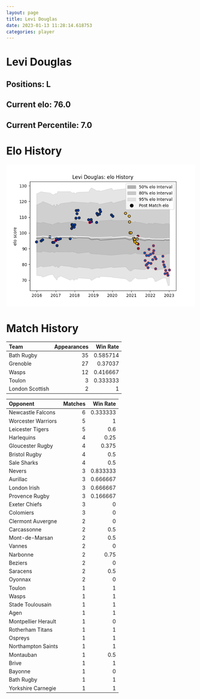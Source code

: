 ```yaml
---  
layout: page  
title: Levi Douglas  
date: 2023-01-13 11:28:14.618753  
categories: player  
---
```

# Levi Douglas

## Positions: L

## Current elo: 76.0

## Current Percentile: 7.0

# Elo History


![elo history](history_LeviDouglas.png)
# Match History


| Team            |   Appearances |   Win Rate |
|:----------------|--------------:|-----------:|
| Bath Rugby      |            35 |   0.585714 |
| Grenoble        |            27 |   0.37037  |
| Wasps           |            12 |   0.416667 |
| Toulon          |             3 |   0.333333 |
| London Scottish |             2 |   1        |

| Opponent            |   Matches |   Win Rate |
|:--------------------|----------:|-----------:|
| Newcastle Falcons   |         6 |   0.333333 |
| Worcester Warriors  |         5 |   1        |
| Leicester Tigers    |         5 |   0.6      |
| Harlequins          |         4 |   0.25     |
| Gloucester Rugby    |         4 |   0.375    |
| Bristol Rugby       |         4 |   0.5      |
| Sale Sharks         |         4 |   0.5      |
| Nevers              |         3 |   0.833333 |
| Aurillac            |         3 |   0.666667 |
| London Irish        |         3 |   0.666667 |
| Provence Rugby      |         3 |   0.166667 |
| Exeter Chiefs       |         3 |   0        |
| Colomiers           |         3 |   0        |
| Clermont Auvergne   |         2 |   0        |
| Carcassonne         |         2 |   0.5      |
| Mont-de-Marsan      |         2 |   0.5      |
| Vannes              |         2 |   0        |
| Narbonne            |         2 |   0.75     |
| Beziers             |         2 |   0        |
| Saracens            |         2 |   0.5      |
| Oyonnax             |         2 |   0        |
| Toulon              |         1 |   1        |
| Wasps               |         1 |   1        |
| Stade Toulousain    |         1 |   1        |
| Agen                |         1 |   1        |
| Montpellier Herault |         1 |   0        |
| Rotherham Titans    |         1 |   1        |
| Ospreys             |         1 |   1        |
| Northampton Saints  |         1 |   1        |
| Montauban           |         1 |   0.5      |
| Brive               |         1 |   1        |
| Bayonne             |         1 |   0        |
| Bath Rugby          |         1 |   1        |
| Yorkshire Carnegie  |         1 |   1        |